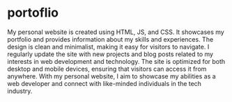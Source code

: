 # portoflio
My personal website is created using HTML, JS, and CSS. It showcases my portfolio and provides information about my skills and experiences. The design is clean and minimalist, making it easy for visitors to navigate. I regularly update the site with new projects and blog posts related to my interests in web development and technology. The site is optimized for both desktop and mobile devices, ensuring that visitors can access it from anywhere. With my personal website, I aim to showcase my abilities as a web developer and connect with like-minded individuals in the tech industry.

